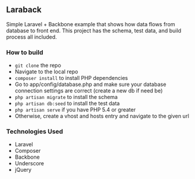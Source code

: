 ## Laraback

Simple Laravel + Backbone example that shows how data flows from database to front end. This project has the schema, test data, and build process all included.

### How to build

* `git clone` the repo
* Navigate to the local repo
* `composer install` to install PHP dependencies
* Go to app/config/database.php and make sure your database connection settings are correct (create a new db if need be)
* `php artisan migrate` to install the schema
* `php artisan db:seed` to install the test data
* `php artisan serve` if you have PHP 5.4 or greater
* Otherwise, create a vhost and hosts entry and navigate to the given url

### Technologies Used

* Laravel
* Composer
* Backbone
* Underscore
* jQuery
